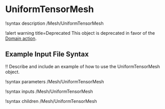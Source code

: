 # UniformTensorMesh

!syntax description /Mesh/UniformTensorMesh

!alert warning title=Deprecated
This object is deprecated in favor of the [Domain action](/DomainAction.md).

## Example Input File Syntax

!! Describe and include an example of how to use the UniformTensorMesh object.

!syntax parameters /Mesh/UniformTensorMesh

!syntax inputs /Mesh/UniformTensorMesh

!syntax children /Mesh/UniformTensorMesh
